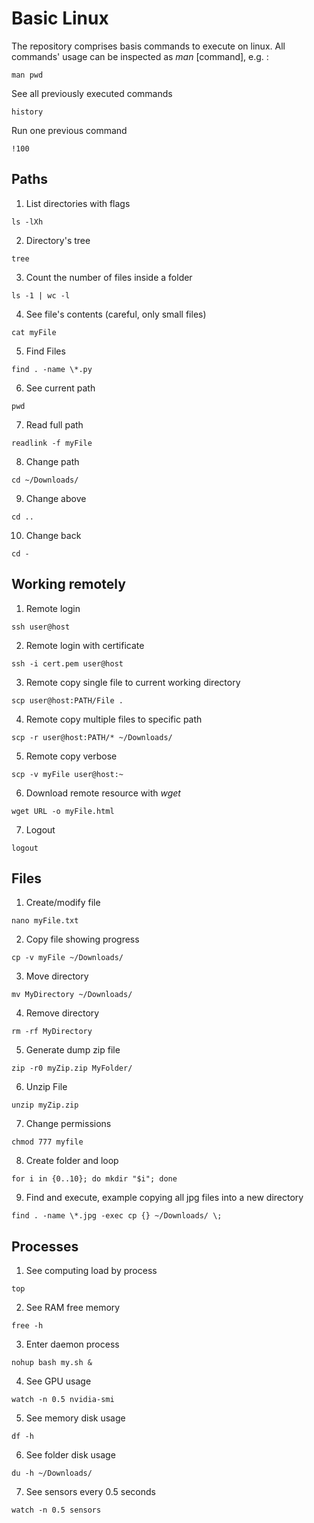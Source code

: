 # Basic Linux
The repository comprises basis commands to execute on linux. All commands' usage can be inspected as *man* [command], e.g. :
```
man pwd
```
See all previously executed commands
```
history
```
Run one previous command
```
!100
```
## Paths
1. List directories with flags
```
ls -lXh
```
2. Directory's tree
```
tree
```
3. Count the number of files inside a folder
```
ls -1 | wc -l
```
4. See file's contents (careful, only small files)
```
cat myFile
```
5. Find Files
```
find . -name \*.py
```
6. See current path
```
pwd
```
7. Read full path
```
readlink -f myFile
```
8. Change path
```
cd ~/Downloads/
```
9. Change above
```
cd ..
```
10. Change back
```
cd -
```
## Working remotely
1. Remote login
```
ssh user@host
```
2. Remote login with certificate
```
ssh -i cert.pem user@host
```
3. Remote copy single file to current working directory
```
scp user@host:PATH/File .
```
4. Remote copy multiple files to specific path
```
scp -r user@host:PATH/* ~/Downloads/
```
5. Remote copy verbose
```
scp -v myFile user@host:~
```
6. Download remote resource with *wget*
```
wget URL -o myFile.html
```
7. Logout
```
logout
```
## Files
1. Create/modify file
```
nano myFile.txt
```
2. Copy file showing progress
```
cp -v myFile ~/Downloads/
```
3. Move directory
```
mv MyDirectory ~/Downloads/
```
4. Remove directory
```
rm -rf MyDirectory
```
5. Generate dump zip file
```
zip -r0 myZip.zip MyFolder/
```
6. Unzip File
```
unzip myZip.zip
```
7. Change permissions
```
chmod 777 myfile
```
8. Create folder and loop
```
for i in {0..10}; do mkdir "$i"; done
```
9. Find and execute, example copying all jpg files into a new directory
```
find . -name \*.jpg -exec cp {} ~/Downloads/ \;
```
## Processes
1. See computing load by process
```
top
```
2. See RAM free memory
```
free -h
```
3. Enter daemon process 
```
nohup bash my.sh &
```
4. See GPU usage
```
watch -n 0.5 nvidia-smi
```
5. See memory disk usage
```
df -h
```
6. See folder disk usage
```
du -h ~/Downloads/
``` 
7. See sensors every 0.5 seconds
``` 
watch -n 0.5 sensors
```
